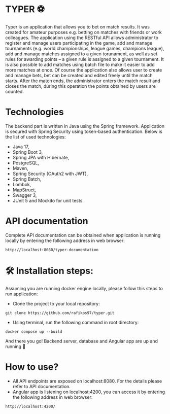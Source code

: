 # TYPER :soccer:

Typer is an application that allows you to bet on match results. It was created for amateur purposes e.g. betting on matches with friends or work colleagues. The application using the RESTful API allows administrator to register and manage users participating in the game, add and manage tournaments (e.g. world championships, league games, champions league), add and manage matches assigned to a given torunament, as well as set rules for awarding points – a given rule is assigned to a given tournament. It is also possible to add matches using batch file to make it easier to add more matches at once. Of course the application also allows user to create and manage bets, bet can be created and edited freely until the match starts. After the match ends, the administrator enters the match result and closes the match, during this operation the points obtained by users are counted. 

# Technologies

The backend part is written in Java using the Spring framework. Application is secured with Spring Security using token-based authentication. Below is the list of used technologies:
* Java 17,
* Spring Boot 3,
* Spring JPA with Hibernate,
* PostgreSQL,
* Maven,
* Spring Security (OAuth2 with JWT),
* Spring Batch,
* Lombok,
* MapStruct,
* Swagger 3,
* JUnit 5 and Mockito for unit tests

# API documentation

Complete API documentation can be obtained when application is running locally by entering the following address in web browser:

```
http://localhost:8080/typer-documentation
```

# :hammer_and_wrench: Installation steps:

Assuming you are running docker engine locally, please follow this steps to run application: 

* Clone the project to your local repository:
```
git clone https://github.com/rafikos97/typer.git
```
* Using terminal, run the following command in root directory:
```
docker compose up --build
```
And there you go! Backend server, database and Angular app are up and running :rocket:

# How to use?
* All API endpoints are exposed on  localhost:8080. For the details please refer to API documentation.
* Angular app is listening on localhost:4200, you can access it by entering the following address in web browser:
```
http://localhost:4200/
```

